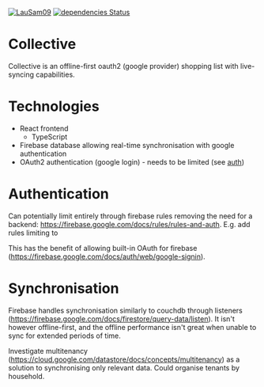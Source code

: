 [![LauSam09](https://circleci.com/gh/LauSam09/collective.svg?style=shield)](https://app.circleci.com/pipelines/github/LauSam09/collective)
[![dependencies Status](https://david-dm.org/atom/atom/status.svg)](https://david-dm.org/atom/atom)

# Collective

Collective is an offline-first oauth2 (google provider) shopping list with live-syncing capabilities.

# Technologies

- React frontend
  - TypeScript
- Firebase database allowing real-time synchronisation with google authentication
- OAuth2 authentication (google login) - needs to be limited (see [auth](#authentication))

# Authentication

Can potentially limit entirely through firebase rules removing the need for a backend: https://firebase.google.com/docs/rules/rules-and-auth. E.g. add rules limiting to

This has the benefit of allowing
built-in OAuth for firebase (https://firebase.google.com/docs/auth/web/google-signin).

# Synchronisation

Firebase handles synchronisation similarly to couchdb through listeners (https://firebase.google.com/docs/firestore/query-data/listen).
It isn't however offline-first, and the offline performance isn't great when unable to sync for extended periods of time.

Investigate multitenancy (https://cloud.google.com/datastore/docs/concepts/multitenancy) as a solution to synchronising only relevant data. Could organise tenants by household.
